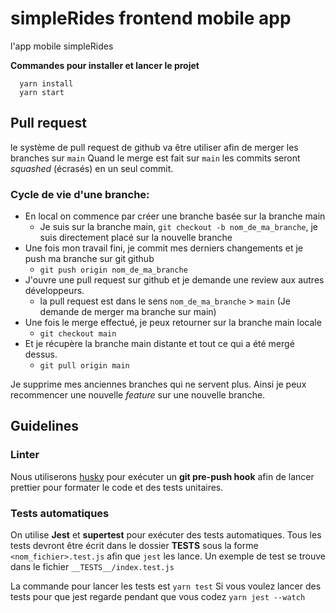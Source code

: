 # simpleRides frontend mobile app
l'app mobile simpleRides

**Commandes pour installer et lancer le projet**
```
  yarn install
  yarn start
```

## Pull request
le système de pull request de github va être utiliser afin de merger les branches sur `main`
Quand le merge est fait sur `main` les commits seront *squashed* (écrasés) en un seul commit.

### Cycle de vie d'une branche:
- En local on commence par créer une branche basée sur la branche main
  - Je suis sur la branche main, `git checkout -b nom_de_ma_branche`, je suis directement placé sur la nouvelle branche
- Une fois mon travail fini, je commit mes derniers changements et je push ma branche sur git github
  - `git push origin nom_de_ma_branche`
- J'ouvre une pull request sur github et je demande une review aux autres développeurs.
  - la pull request est dans le sens `nom_de_ma_branche` > `main` (Je demande de merger ma branche sur main)
- Une fois le merge effectué, je peux retourner sur la branche main locale
  - `git checkout main`
- Et je récupère la branche main distante et tout ce qui a été mergé dessus.
  - `git pull origin main`

Je supprime mes anciennes branches qui ne servent plus.
Ainsi je peux recommencer une nouvelle *feature* sur une nouvelle branche.

## Guidelines

### Linter
Nous utiliserons [husky](https://github.com/typicode/husky) pour exécuter un **git pre-push hook** afin de lancer prettier pour formater le code et des tests unitaires.

### Tests automatiques
On utilise **Jest** et **supertest** pour exécuter des tests automatiques.
Tous les tests devront être écrit dans le dossier __TESTS__ sous la forme `<nom_fichier>.test.js` afin que `jest` les lance.
Un exemple de test se trouve dans le fichier `__TESTS__/index.test.js`

La commande pour lancer les tests est `yarn test`
Si vous voulez lancer des tests pour que jest regarde pendant que vous codez `yarn jest --watch`